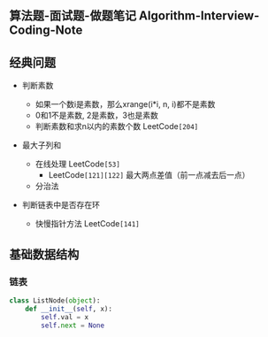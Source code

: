## 算法题-面试题-做题笔记 Algorithm-Interview-Coding-Note

## 经典问题
- 判断素数
    - 如果一个数i是素数，那么xrange(i*i, n, i)都不是素数
    - 0和1不是素数, 2是素数，3也是素数
    - 判断素数和求n以内的素数个数 LeetCode`[204]`

- 最大子列和
    - 在线处理 LeetCode`[53]`
        - LeetCode`[121][122]` 最大两点差值（前一点减去后一点）
    - 分治法

- 判断链表中是否存在环
    - 快慢指针方法 LeetCode`[141]`

## 基础数据结构

### 链表
```python
class ListNode(object):
    def __init__(self, x):
        self.val = x
        self.next = None
```





